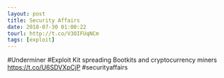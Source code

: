 ```yaml
---
layout: post
title: Security Affairs
date: 2018-07-30 01:00:22
tourl: http://t.co/V3OIFUqNCm
tags: [exploit]
---
```

#Underminer #Exploit Kit spreading Bootkits and cryptocurrency miners
https://t.co/U6SDVXpCjP
#securityaffairs